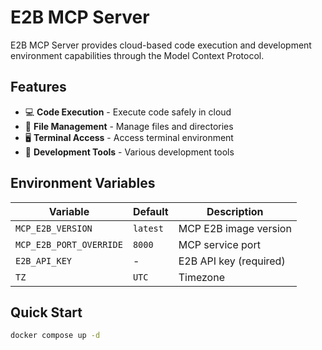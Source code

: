# E2B MCP Server

E2B MCP Server provides cloud-based code execution and development environment capabilities through the Model Context Protocol.

## Features

- 💻 **Code Execution** - Execute code safely in cloud
- 📁 **File Management** - Manage files and directories
- 🖥️ **Terminal Access** - Access terminal environment
- 🔧 **Development Tools** - Various development tools

## Environment Variables

| Variable                | Default  | Description            |
| ----------------------- | -------- | ---------------------- |
| `MCP_E2B_VERSION`       | `latest` | MCP E2B image version  |
| `MCP_E2B_PORT_OVERRIDE` | `8000`   | MCP service port       |
| `E2B_API_KEY`           | -        | E2B API key (required) |
| `TZ`                    | `UTC`    | Timezone               |

## Quick Start

```bash
docker compose up -d
```
